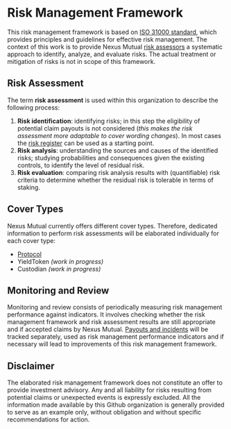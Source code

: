 # Risk Management Framework

This risk management framework is based on [ISO 31000 standard](https://www.iso.org/iso-31000-risk-management.html), which provides principles and guidelines for effective risk management. The context of this work is to provide Nexus Mutual [risk assessors](
https://nexusmutual.gitbook.io/docs/risk-assessment/risk-assessment-resources) a systematic approach to identify, analyze, and evaluate risks. The actual treatment or mitigation of risks is not in scope of this framework.

## Risk Assessment
The term **risk assessment** is used within this organization to describe the following process:

1. **Risk identification**: identifying risks; in this step the eligibility of potential claim payouts is not considered (*this makes the risk assessment more adaptable to cover wording changes*). In most cases the [risk register](risk-registry.md) can be used as a starting point.
2. **Risk analysis**: understanding the sources and causes of the identified risks; studying probabilities and consequences given the existing controls, to identify the level of residual risk.
3. **Risk evaluation**: comparing risk analysis results with (quantifiable) risk criteria to determine whether the residual risk is tolerable in terms of staking.

## Cover Types
Nexus Mutual currently offers different cover types. Therefore, dedicated information to perform risk assessments will be elaborated individually for each cover type:

 * [Protocol](protocol/README.md)
 * YieldToken *(work in progress)*
 * Custodian *(work in progress)*

## Monitoring and Review
Monitoring and review consists of periodically measuring risk management performance against indicators. It involves checking whether the risk management framework and risk assessment results are still appropriate and if accepted claims by Nexus Mutual. [Payouts and incidents](incidents/README.md) will be tracked separately, used as risk management performance indicators and if necessary will lead to improvements of this risk management framework.

## Disclaimer
The elaborated risk management framework does not constitute an offer to provide investment advisory. Any and all liability for risks resulting from potential claims or unexpected events is expressly excluded. All the information made available by this Github organization is generally provided to serve as an example only, without obligation and without specific recommendations for action.
